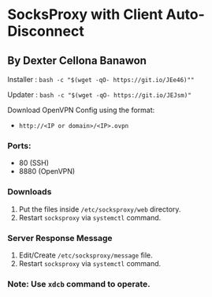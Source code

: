 # SocksProxy with Client Auto-Disconnect
## By Dexter Cellona Banawon

Installer : `bash -c "$(wget -qO- https://git.io/JEe46)""`

Updater   : `bash -c "$(wget -qO- https://git.io/JEJsm)"`

Download OpenVPN Config using the format:
  - `http://<IP or domain>/<IP>.ovpn`

### Ports:
  - 80 (SSH)
  - 8880 (OpenVPN)

### Downloads
  1. Put the files inside `/etc/socksproxy/web` directory.
  2. Restart `socksproxy` via `systemctl` command.

### Server Response Message
  1. Edit/Create `/etc/socksproxy/message` file.
  2. Restart `socksproxy` via `systemctl` command.

### Note: Use `xdcb` command to operate.
